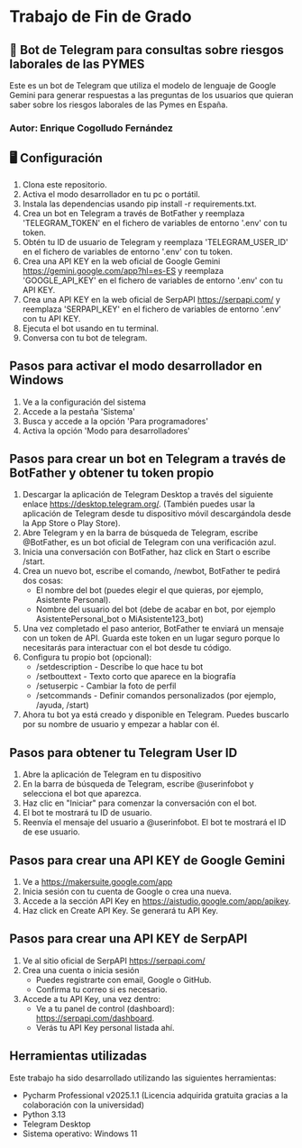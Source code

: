 # Trabajo de Fin de Grado

## 🤖 Bot de Telegram para consultas sobre riesgos laborales de las PYMES

Este es un bot de Telegram que utiliza el modelo de lenguaje de Google Gemini para generar respuestas 
a las preguntas de los usuarios que quieran saber sobre los riesgos laborales de las Pymes en España.

### Autor: Enrique Cogolludo Fernández

## 🖥️ Configuración
1. Clona este repositorio.
2. Activa el modo desarrollador en tu pc o portátil.
2. Instala las dependencias usando pip install -r requirements.txt.
3. Crea un bot en Telegram a través de BotFather y reemplaza 'TELEGRAM_TOKEN' en el fichero de 
variables de entorno '.env' con tu token.
4. Obtén tu ID de usuario de Telegram y reemplaza 'TELEGRAM_USER_ID' en el fichero de variables 
de entorno '.env' con tu token.
5. Crea una API KEY en la web oficial de Google Gemini <https://gemini.google.com/app?hl=es-ES> y reemplaza
'GOOGLE_API_KEY' en el fichero de variables de entorno '.env' con tu API KEY.
6. Crea una API KEY en la web oficial de SerpAPI <https://serpapi.com/> y reemplaza 'SERPAPI_KEY' en el 
fichero de variables de entorno '.env' con tu API KEY.
7. Ejecuta el bot usando <python bot_chat.py> en tu terminal.
8. Conversa con tu bot de telegram.

## Pasos para activar el modo desarrollador en Windows
1. Ve a la configuración del sistema
2. Accede a la pestaña 'Sistema'
3. Busca y accede a la opción 'Para programadores'
4. Activa la opción 'Modo para desarrolladores'

## Pasos para crear un bot en Telegram a través de BotFather y obtener tu token propio
1. Descargar la aplicación de Telegram Desktop a través del siguiente enlace <https://desktop.telegram.org/>.
(También puedes usar la aplicación de Telegram desde tu dispositivo móvil descargándola desde la App Store o Play Store).
2. Abre Telegram y en la barra de búsqueda de Telegram, escribe @BotFather, es un bot oficial de Telegram
con una verificación azul.
3. Inicia una conversación con BotFather, haz click en Start o escribe /start.
4. Crea un nuevo bot, escribe el comando, /newbot, BotFather te pedirá dos cosas:
    - El nombre del bot (puedes elegir el que quieras, por ejemplo, Asistente Personal).
    - Nombre del usuario del bot (debe de acabar en bot, por ejemplo AsistentePersonal_bot o MiAsistente123_bot)
5. Una vez completado el paso anterior, BotFather te enviará un mensaje con un token de API. 
Guarda este token en un lugar seguro porque lo necesitarás para interactuar con el bot desde tu código.
6. Configura tu propio bot (opcional):
    - /setdescription - Describe lo que hace tu bot
    - /setbouttext - Texto corto que aparece en la biografía
    - /setuserpic - Cambiar la foto de perfil
    - /setcommands - Definir comandos personalizados (por ejemplo, /ayuda, /start)
7. Ahora tu bot ya está creado y disponible en Telegram. Puedes buscarlo por su nombre de usuario y empezar a hablar con él.

## Pasos para obtener tu Telegram User ID
1. Abre la aplicación de Telegram en tu dispositivo 
2. En la barra de búsqueda de Telegram, escribe @userinfobot y selecciona el bot que aparezca.
3. Haz clic en "Iniciar" para comenzar la conversación con el bot.
4. El bot te mostrará tu ID de usuario.
5. Reenvía el mensaje del usuario a @userinfobot. El bot te mostrará el ID de ese usuario. 

## Pasos para crear una API KEY de Google Gemini
1. Ve a <https://makersuite.google.com/app> 
2. Inicia sesión con tu cuenta de Google o crea una nueva.
3. Accede a la sección API Key en <https://aistudio.google.com/app/apikey>.
4. Haz click en Create API Key. Se generará tu API Key.

## Pasos para crear una API KEY de SerpAPI
1. Ve al sitio oficial de SerpAPI <https://serpapi.com/>
2. Crea una cuenta o inicia sesión
    - Puedes registrarte con email, Google o GitHub.
    - Confirma tu correo si es necesario.
3. Accede a tu API Key, una vez dentro:
    - Ve a tu panel de control (dashboard): <https://serpapi.com/dashboard>.
    - Verás tu API Key personal listada ahí.

## Herramientas utilizadas
Este trabajo ha sido desarrollado utilizando las siguientes herramientas:
- Pycharm Professional v2025.1.1 (Licencia adquirida gratuita gracias a la colaboración con la universidad)
- Python 3.13
- Telegram Desktop
- Sistema operativo: Windows 11

